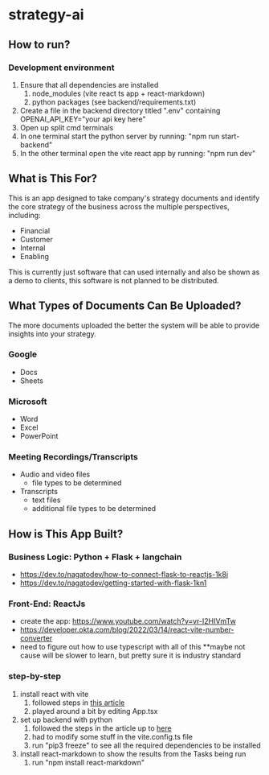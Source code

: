 # strategy-ai

## How to run?

### Development environment
1. Ensure that all dependencies are installed
    1. node_modules (vite react ts app + react-markdown)
    1. python packages (see backend/requirements.txt)
1. Create a file in the backend directory titled ".env" containing OPENAI_API_KEY="your api key here"
1. Open up split cmd terminals  
1. In one terminal start the python server by running: "npm run start-backend"
1. In the other terminal open the vite react app by running: "npm run dev"

## What is This For?
This is an app designed to take company's strategy documents and identify the core strategy of the business across the multiple perspectives, including:

- Financial
- Customer
- Internal
- Enabling

This is currently just software that can used internally and also be shown as a demo to clients, this software is not planned to be distributed.

## What Types of Documents Can Be Uploaded?
The more documents uploaded the better the system will be able to provide insights into your strategy.

### Google
- Docs
- Sheets

### Microsoft
- Word
- Excel
- PowerPoint

### Meeting Recordings/Transcripts
- Audio and video files
    - file types to be determined
- Transcripts
    - text files
    - additional file types to be determined

## How is This App Built?

### Business Logic: Python + Flask + langchain
- https://dev.to/nagatodev/how-to-connect-flask-to-reactjs-1k8i
- https://dev.to/nagatodev/getting-started-with-flask-1kn1

### Front-End: ReactJs
- create the app: https://www.youtube.com/watch?v=vr-I2HIVmTw
- https://developer.okta.com/blog/2022/03/14/react-vite-number-converter
- need to figure out how to use typescript with all of this **maybe not cause will be slower to learn, but pretty sure it is industry standard

### step-by-step

1. install react with vite
    1. followed steps in [this article](https://blog.bitsrc.io/maximize-your-react-skills-build-a-to-do-list-app-from-start-to-finish-with-typescript-vite-b1b5e0faecbe)
    1. played around a bit by editing App.tsx
1. set up backend with python
    1. followed the steps in the article up to [here](https://dev.to/nagatodev/how-to-connect-flask-to-reactjs-1k8i#:~:text=backend/__pycache__-,Connecting,-the%20API%20endpoint)
    1. had to modify some stuff in the vite.config.ts file
    1. run "pip3 freeze" to see all the required dependencies to be installed
1. install react-markdown to show the results from the Tasks being run
    1. run "npm install react-markdown"
